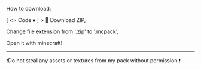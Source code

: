How to download:

[ <> Code ▾ ] > 📁 Download ZIP,

Change file extension from '.zip' to '.mcpack',

Open it with minecraft!

------

❗Do not steal any assets or textures from my pack without permission.❗